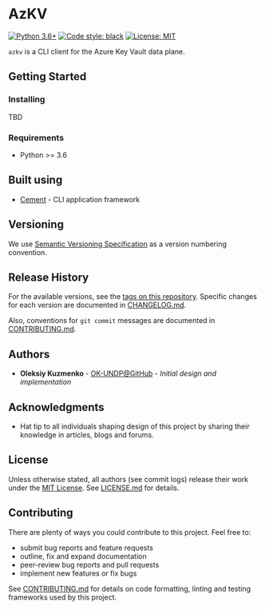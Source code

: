 # AzKV

[![Python 3.6+](https://img.shields.io/badge/Python-3.6+-blue.svg)][PythonRef] [![Code style: black](https://img.shields.io/badge/code%20style-black-000000.svg)][BlackRef] [![License: MIT](https://img.shields.io/badge/License-MIT-blue.svg)][MITRef]

[PythonRef]: https://docs.python.org/3.6/
[BlackRef]: https://github.com/ambv/black
[MITRef]: https://opensource.org/licenses/MIT

`azkv` is a CLI client for the Azure Key Vault data plane.

## Getting Started

### Installing

TBD

### Requirements

* Python >= 3.6

## Built using

* [Cement][CementRef] - CLI application framework

[CementRef]: https://builtoncement.com/

## Versioning

We use [Semantic Versioning Specification][SemVer] as a version numbering convention.

[SemVer]: http://semver.org/

## Release History

For the available versions, see the [tags on this repository][RepoTags]. Specific changes for each version are documented in [CHANGELOG.md][ChangelogRef].

Also, conventions for `git commit` messages are documented in [CONTRIBUTING.md][ContribRef].

[RepoTags]: https://github.com/undp/azkv/tags
[ChangelogRef]: CHANGELOG.md
[ContribRef]: CONTRIBUTING.md

## Authors

* **Oleksiy Kuzmenko** - [OK-UNDP@GitHub][OK-UNDP@GitHub] - *Initial design and implementation*

[OK-UNDP@GitHub]: https://github.com/OK-UNDP

## Acknowledgments

* Hat tip to all individuals shaping design of this project by sharing their knowledge in articles, blogs and forums.

## License

Unless otherwise stated, all authors (see commit logs) release their work under the [MIT License][MITRef]. See [LICENSE.md][LicenseRef] for details.

[LicenseRef]: LICENSE.md

## Contributing

There are plenty of ways you could contribute to this project. Feel free to:

* submit bug reports and feature requests
* outline, fix and expand documentation
* peer-review bug reports and pull requests
* implement new features or fix bugs

See [CONTRIBUTING.md][ContribRef] for details on code formatting, linting and testing frameworks used by this project.
